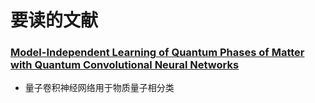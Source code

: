 # 要读的文献

### [Model-Independent Learning of Quantum Phases of Matter with Quantum Convolutional Neural Networks](https://journals.aps.org/prl/abstract/10.1103/PhysRevLett.130.220603)

* 量子卷积神经网络用于物质量子相分类

